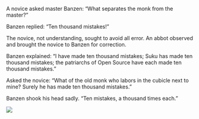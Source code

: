A novice asked master Banzen: “What separates the monk from the master?”

Banzen replied: “Ten thousand mistakes!”

The novice, not understanding, sought to avoid all error. An abbot observed and brought the novice to Banzen for correction.

Banzen explained: “I have made ten thousand mistakes; Suku has made ten thousand mistakes; the patriarchs of Open Source have each made ten thousand mistakes.”

Asked the novice: “What of the old monk who labors in the cubicle next to mine?  Surely he has made ten thousand mistakes.”

Banzen shook his head sadly.  “Ten mistakes, a thousand times each.” 

![](/pages/case-100/Abacus.jpg)
